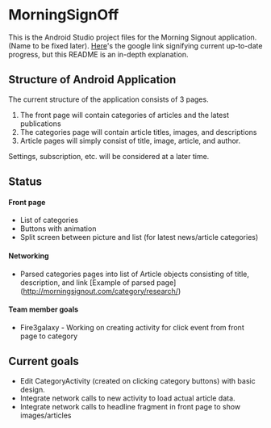 # MorningSignOff

This is the Android Studio project files for the Morning Signout application. (Name to be fixed later). [Here](https://docs.google.com/a/ucr.edu/spreadsheets/d/1-Pfw6cbV5IZ01HX5Jr5SAy4LkyPv6FfjX63tcdejp2U/edit?usp=sharing)'s the google link signifying current up-to-date progress, but this README is an in-depth explanation.


## Structure of Android Application
The current structure of the application consists of 3 pages.

1.  The front page will contain categories of articles and the latest publications 
2.  The categories page will contain article titles, images, and descriptions 
3.  Article pages will simply consist of title, image, article, and author.

Settings, subscription, etc. will be considered at a later time.

## Status
#### Front page 
* List of categories 
* Buttons with animation 
* Split screen between picture and list (for latest news/article categories)

#### Networking
* Parsed categories pages into list of Article objects consisting of title, description, and link [Example of parsed page]
(http://morningsignout.com/category/research/)

#### Team member goals
* Fire3galaxy - Working on creating activity for click event from front page to category

## Current goals
* Edit CategoryActivity (created on clicking category buttons) with basic design.
* Integrate network calls to new activity to load actual article data.
* Integrate network calls to headline fragment in front page to show images/articles
